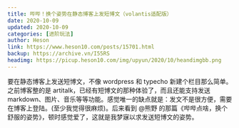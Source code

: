```yaml
---
title: 哔哔！换个姿势在静态博客上发短博文（volantis适配版）
date: 2020-10-09
updated: 2020-10-09
categories: [进阶玩法]
author: Heson
link: https://www.heson10.com/posts/15701.html
backup: https://archive.vn/I55RS
headimg: https://picup.heson10.com/img/upyun/2020/10/heandimgbb.png
---
```


要在静态博客上发送短博文，不像 wordpress 和 typecho 新建个栏目那么简单。之前博客整的是 artitalk，已经有短博文的那种体验了，而且还能支持发送 markdown、图片、音乐等等功能。感觉唯一的缺点就是：发文不是很方便，需要在博客上登陆。(至少我觉得很麻烦)。后来看到 @熊野 的那篇《哔哔点啥，换个舒服的姿势》，顿时感觉爱了，这就是我梦寐以求发送短博文的姿势。

<!-- more -->